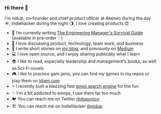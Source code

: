 ### Hi there 👋

I'm nidup, co-founder and chief product officer at Akeneo during the day ☀, Indiehacker during the night 🌖, I love creating products 😍

- 📖 I’m currently writing [The Engineering Manager's Survival Guide](https://nidup.io/the-engineering-managers-survival-guide) (available in pre-order ✨) 
- 💬 I love discussing product, technology, team work, and business
- 📝 I write short stories on [my blog](https://nidup.io/), and previously on [Medium](https://medium.com/@nidup)
- 💻 I love open source, and I enjoy sharing publically what I learn
- 📚 I like to read, especially leadership and management's books, as well as Sci-Fi novels
- 🎮 I like to practice gam jams, you can find my games in my repos or play them on [ldjam.com](https://ldjam.com/users/nidup/games)
- ⚡ I recently built a blazzing fast [emoji search engine](https://instantemoji.nidup.io/) for the fun 
- ✨ I'm a bit addicted to emojis, I use them far too much
- 🐦 You can reach me on Twitter [@duponico](https://twitter.com/duponico)
- 🏗 You can reach me on IndieHacker [@nidup](https://www.indiehackers.com/nidup)
